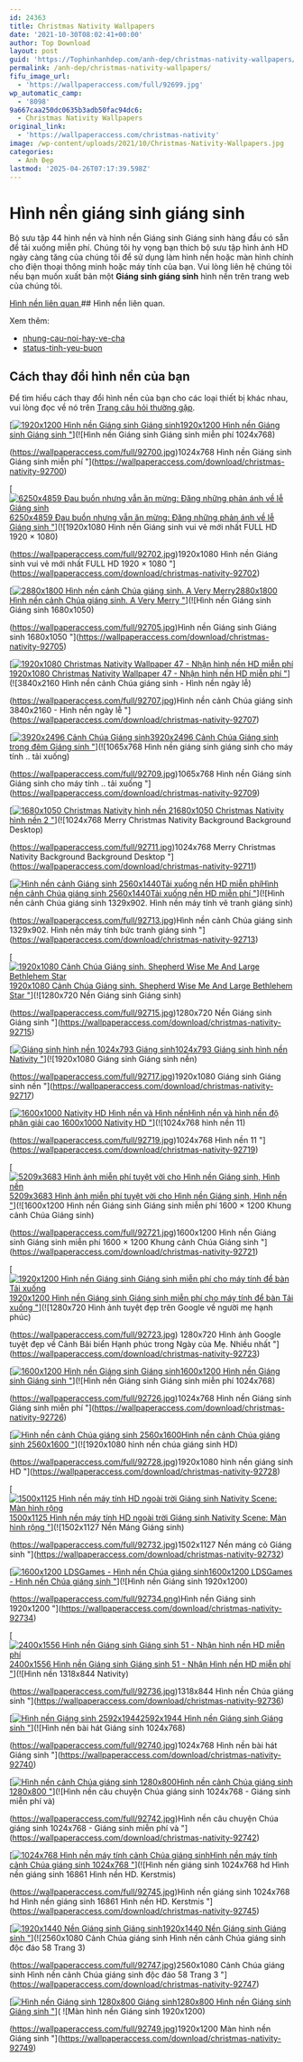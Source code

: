 ```yaml
---
id: 24363
title: Christmas Nativity Wallpapers
date: '2021-10-30T08:02:41+00:00'
author: Top Download
layout: post
guid: 'https://Tophinhanhdep.com/anh-dep/christmas-nativity-wallpapers/'
permalink: /anh-dep/christmas-nativity-wallpapers/
fifu_image_url:
  - 'https://wallpaperaccess.com/full/92699.jpg'
wp_automatic_camp:
  - '8098'
9a667caa250dc0635b3adb50fac94dc6:
  - Christmas Nativity Wallpapers
original_link:
  - 'https://wallpaperaccess.com/christmas-nativity'
image: /wp-content/uploads/2021/10/Christmas-Nativity-Wallpapers.jpg
categories:
  - Ảnh Đẹp
lastmod: '2025-04-26T07:17:39.598Z'
---
```

# Hình nền giáng sinh giáng sinh

Bộ sưu tập 44 hình nền và hình nền Giáng sinh Giáng sinh hàng đầu có sẵn để tải xuống miễn phí. Chúng tôi hy vọng bạn thích bộ sưu tập hình ảnh HD ngày càng tăng của chúng tôi để sử dụng làm hình nền hoặc màn hình chính cho điện thoại thông minh hoặc máy tính của bạn. Vui lòng liên hệ chúng tôi nếu bạn muốn xuất bản một **Giáng sinh giáng sinh** hình nền trên trang web của chúng tôi.

[Hình nền liên quan ](#related) ## Hình nền liên quan.

   
 Xem thêm:

   
- [nhung-cau-noi-hay-ve-cha](https://tophinhanhdep.com/nhung-cau-noi-hay/nhung-cau-noi-hay-ve-cha/)
- [status-tinh-yeu-buon](https://tophinhanhdep.com/anh-tinh-yeu/status-tinh-yeu-buon/)

## Cách thay đổi hình nền của bạn

Để tìm hiểu cách thay đổi hình nền của bạn cho các loại thiết bị khác nhau, vui lòng đọc về nó trên [Trang câu hỏi thường gặp](https://tophinhanhdep.com/faq/).

  
[[![1920x1200 Hình nền Giáng sinh Giáng sinh](https://wallpaperaccess.com/full/92699.jpg)1920x1200 Hình nền Giáng sinh Giáng sinh "](https://wallpaperaccess.com/download/christmas-nativity-92699)](![Hình nền Giáng sinh Giáng sinh miễn phí 1024x768)

(https://wallpaperaccess.com/full/92700.jpg)1024x768 Hình nền Giáng sinh Giáng sinh miễn phí "](https://wallpaperaccess.com/download/christmas-nativity-92700)

[[![6250x4859 Đau buồn nhưng vẫn ăn mừng: Đăng những phản ánh về lễ Giáng sinh](https://wallpaperaccess.com/full/92701.jpg)6250x4859 Đau buồn nhưng vẫn ăn mừng: Đăng những phản ánh về lễ Giáng sinh "](https://wallpaperaccess.com/download/christmas-nativity-92701)](![1920x1080 Hình nền Giáng sinh vui vẻ mới nhất FULL HD 1920 × 1080)

(https://wallpaperaccess.com/full/92702.jpg)1920x1080 Hình nền Giáng sinh vui vẻ mới nhất FULL HD 1920 × 1080 "](https://wallpaperaccess.com/download/christmas-nativity-92702)

[[![2880x1800 Hình nền cảnh Chúa giáng sinh.  A Very Merry](https://wallpaperaccess.com/full/92703.jpg)2880x1800 Hình nền cảnh Chúa giáng sinh. A Very Merry "](https://wallpaperaccess.com/download/christmas-nativity-92703)](![Hình nền Giáng sinh Giáng sinh 1680x1050)

(https://wallpaperaccess.com/full/92705.jpg)Hình nền Giáng sinh Giáng sinh 1680x1050 "](https://wallpaperaccess.com/download/christmas-nativity-92705)

[[![1920x1080 Christmas Nativity Wallpaper 47 - Nhận hình nền HD miễn phí](https://wallpaperaccess.com/full/92706.jpg)1920x1080 Christmas Nativity Wallpaper 47 - Nhận hình nền HD miễn phí "](https://wallpaperaccess.com/download/christmas-nativity-92706)](![3840x2160 Hình nền cảnh Chúa giáng sinh - Hình nền ngày lễ)

(https://wallpaperaccess.com/full/92707.jpg)Hình nền cảnh Chúa giáng sinh 3840x2160 - Hình nền ngày lễ "](https://wallpaperaccess.com/download/christmas-nativity-92707)

[[![3920x2496 Cảnh Chúa Giáng sinh](https://wallpaperaccess.com/full/92708.jpg)3920x2496 Cảnh Chúa Giáng sinh trong đêm Giáng sinh "](https://wallpaperaccess.com/download/christmas-nativity-92708)](![1065x768 Hình nền giáng sinh giáng sinh cho máy tính .. tải xuống)

(https://wallpaperaccess.com/full/92709.jpg)1065x768 Hình nền Giáng sinh Giáng sinh cho máy tính .. tải xuống "](https://wallpaperaccess.com/download/christmas-nativity-92709)

[[![1680x1050 Christmas Nativity hình nền 2](https://wallpaperaccess.com/full/92710.jpg)1680x1050 Christmas Nativity hình nền 2 "](https://wallpaperaccess.com/download/christmas-nativity-92710)](![1024x768 Merry Christmas Nativity Background Background Desktop)

(https://wallpaperaccess.com/full/92711.jpg)1024x768 Merry Christmas Nativity Background Background Desktop "](https://wallpaperaccess.com/download/christmas-nativity-92711)

[[![Hình nền cảnh Giáng sinh 2560x1440Tải xuống nền HD miễn phí](https://wallpaperaccess.com/full/92712.jpg)Hình nền cảnh Chúa giáng sinh 2560x1440Tải xuống nền HD miễn phí "](https://wallpaperaccess.com/download/christmas-nativity-92712)](![Hình nền cảnh Chúa giáng sinh 1329x902.  Hình nền máy tính vẽ tranh giáng sinh)

(https://wallpaperaccess.com/full/92713.jpg)Hình nền cảnh Chúa giáng sinh 1329x902. Hình nền máy tính bức tranh giáng sinh "](https://wallpaperaccess.com/download/christmas-nativity-92713)

[[![1920x1080 Cảnh Chúa Giáng sinh.  Shepherd Wise Me And Large Bethlehem Star](https://wallpaperaccess.com/full/92714.png)1920x1080 Cảnh Chúa Giáng sinh. Shepherd Wise Me And Large Bethlehem Star "](https://wallpaperaccess.com/download/christmas-nativity-92714)](![1280x720 Nền Giáng sinh Giáng sinh)

(https://wallpaperaccess.com/full/92715.jpg)1280x720 Nền Giáng sinh Giáng sinh "](https://wallpaperaccess.com/download/christmas-nativity-92715)

[[![Giáng sinh hình nền 1024x793 Giáng sinh](https://wallpaperaccess.com/full/92716.jpg)1024x793 Giáng sinh hình nền Nativity "](https://wallpaperaccess.com/download/christmas-nativity-92716)](![1920x1080 Giáng sinh Giáng sinh nền)

(https://wallpaperaccess.com/full/92717.jpg)1920x1080 Giáng sinh Giáng sinh nền "](https://wallpaperaccess.com/download/christmas-nativity-92717)

[[![1600x1000 Nativity HD Hình nền và Hình nền](https://wallpaperaccess.com/full/92718.jpg)Hình nền và hình nền độ phân giải cao 1600x1000 Nativity HD "](https://wallpaperaccess.com/download/christmas-nativity-92718)](![1024x768 hình nền 11)

(https://wallpaperaccess.com/full/92719.jpg)1024x768 Hình nền 11 "](https://wallpaperaccess.com/download/christmas-nativity-92719)

[[![5209x3683 Hình ảnh miễn phí tuyệt vời cho Hình nền Giáng sinh, Hình nền](https://wallpaperaccess.com/full/92720.jpg)5209x3683 Hình ảnh miễn phí tuyệt vời cho Hình nền Giáng sinh, Hình nền "](https://wallpaperaccess.com/download/christmas-nativity-92720)](![1600x1200 Hình nền Giáng sinh Giáng sinh miễn phí 1600 × 1200 Khung cảnh Chúa Giáng sinh)

(https://wallpaperaccess.com/full/92721.jpg)1600x1200 Hình nền Giáng sinh Giáng sinh miễn phí 1600 × 1200 Khung cảnh Chúa Giáng sinh "](https://wallpaperaccess.com/download/christmas-nativity-92721)

[[![1920x1200 Hình nền Giáng sinh Giáng sinh miễn phí cho máy tính để bàn Tải xuống](https://wallpaperaccess.com/full/92722.jpg)1920x1200 Hình nền Giáng sinh Giáng sinh miễn phí cho máy tính để bàn Tải xuống "](https://wallpaperaccess.com/download/christmas-nativity-92722)](![1280x720 Hình ảnh tuyệt đẹp trên Google về người mẹ hạnh phúc)

(https://wallpaperaccess.com/full/92723.jpg) 1280x720 Hình ảnh Google tuyệt đẹp về Cảnh Bãi biển Hạnh phúc trong Ngày của Mẹ. Nhiều nhất "](https://wallpaperaccess.com/download/christmas-nativity-92723)

[[![1600x1200 Hình nền Giáng sinh Giáng sinh](https://wallpaperaccess.com/full/92724.jpg)1600x1200 Hình nền Giáng sinh Giáng sinh "](https://wallpaperaccess.com/download/christmas-nativity-92724)](![Hình nền Giáng sinh Giáng sinh miễn phí 1024x768)

(https://wallpaperaccess.com/full/92726.jpg)1024x768 Hình nền Giáng sinh Giáng sinh miễn phí "](https://wallpaperaccess.com/download/christmas-nativity-92726)

[[![Hình nền cảnh Chúa giáng sinh 2560x1600](https://wallpaperaccess.com/full/92727.jpg)Hình nền cảnh Chúa giáng sinh 2560x1600 "](https://wallpaperaccess.com/download/christmas-nativity-92727)](![1920x1080 hình nền chúa giáng sinh HD)

(https://wallpaperaccess.com/full/92728.jpg)1920x1080 hình nền giáng sinh HD "](https://wallpaperaccess.com/download/christmas-nativity-92728)

[[![1500x1125 Hình nền máy tính HD ngoài trời Giáng sinh Nativity Scene: Màn hình rộng](https://wallpaperaccess.com/full/92729.jpg)1500x1125 Hình nền máy tính HD ngoài trời Giáng sinh Nativity Scene: Màn hình rộng "](https://wallpaperaccess.com/download/christmas-nativity-92729)](![1502x1127 Nền Máng Giáng sinh)

(https://wallpaperaccess.com/full/92732.jpg)1502x1127 Nền máng cỏ Giáng sinh "](https://wallpaperaccess.com/download/christmas-nativity-92732)

[[![1600x1200 LDSGames - Hình nền Chúa giáng sinh](https://wallpaperaccess.com/full/92733.jpg)1600x1200 LDSGames - Hình nền Chúa giáng sinh "](https://wallpaperaccess.com/download/christmas-nativity-92733)](![Hình nền Giáng sinh 1920x1200)

(https://wallpaperaccess.com/full/92734.png)Hình nền Giáng sinh 1920x1200 "](https://wallpaperaccess.com/download/christmas-nativity-92734)

[[![2400x1556 Hình nền Giáng sinh Giáng sinh 51 - Nhận hình nền HD miễn phí](https://wallpaperaccess.com/full/92735.jpg)2400x1556 Hình nền Giáng sinh Giáng sinh 51 - Nhận Hình nền HD miễn phí "](https://wallpaperaccess.com/download/christmas-nativity-92735)](![Hình nền 1318x844 Nativity)

(https://wallpaperaccess.com/full/92736.jpg)1318x844 Hình nền Chúa giáng sinh "](https://wallpaperaccess.com/download/christmas-nativity-92736)

[[![Hình nền Giáng sinh 2592x1944](https://wallpaperaccess.com/full/92737.jpg)2592x1944 Hình nền Giáng sinh Giáng sinh "](https://wallpaperaccess.com/download/christmas-nativity-92737)](![Hình nền bài hát Giáng sinh 1024x768)

(https://wallpaperaccess.com/full/92740.jpg)1024x768 Hình nền bài hát Giáng sinh "](https://wallpaperaccess.com/download/christmas-nativity-92740)

[[![Hình nền cảnh Chúa giáng sinh 1280x800](https://wallpaperaccess.com/full/92741.jpg)Hình nền cảnh Chúa giáng sinh 1280x800 "](https://wallpaperaccess.com/download/christmas-nativity-92741)](![Hình nền câu chuyện Chúa giáng sinh 1024x768 - Giáng sinh miễn phí và)

(https://wallpaperaccess.com/full/92742.jpg)Hình nền câu chuyện Chúa giáng sinh 1024x768 - Giáng sinh miễn phí và "](https://wallpaperaccess.com/download/christmas-nativity-92742)

[[![1024x768 Hình nền máy tính cảnh Chúa giáng sinh](https://wallpaperaccess.com/full/92744.jpg)Hình nền máy tính cảnh Chúa giáng sinh 1024x768 "](https://wallpaperaccess.com/download/christmas-nativity-92744)](![Hình nền giáng sinh 1024x768 hd Hình nền giáng sinh 16861 Hình nền HD.  Kerstmis)

(https://wallpaperaccess.com/full/92745.jpg)Hình nền giáng sinh 1024x768 hd Hình nền giáng sinh 16861 Hình nền HD. Kerstmis "](https://wallpaperaccess.com/download/christmas-nativity-92745)

[[![1920x1440 Nền Giáng sinh Giáng sinh](https://wallpaperaccess.com/full/92746.jpg)1920x1440 Nền Giáng sinh Giáng sinh "](https://wallpaperaccess.com/download/christmas-nativity-92746)](![2560x1080 Cảnh Chúa giáng sinh Hình nền cảnh Chúa giáng sinh độc đáo 58 Trang 3)

(https://wallpaperaccess.com/full/92747.jpg)2560x1080 Cảnh Chúa giáng sinh Hình nền cảnh Chúa giáng sinh độc đáo 58 Trang 3 "](https://wallpaperaccess.com/download/christmas-nativity-92747)

[[![Hình nền Giáng sinh 1280x800 Giáng sinh](https://wallpaperaccess.com/full/92748.jpg)1280x800 Hình nền Giáng sinh Giáng sinh "](https://wallpaperaccess.com/download/christmas-nativity-92748)]( ![Màn hình nền Giáng sinh 1920x1200)

(https://wallpaperaccess.com/full/92749.jpg)1920x1200 Màn hình nền Giáng sinh "](https://wallpaperaccess.com/download/christmas-nativity-92749)
